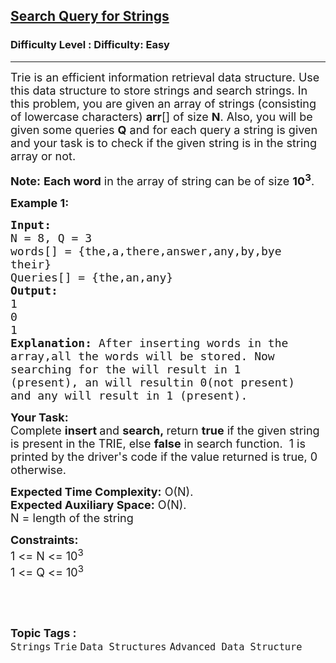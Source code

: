 <h2><a href="https://www.geeksforgeeks.org/problems/search-query-for-strings5049/0">Search Query for Strings</a></h2><h3>Difficulty Level : Difficulty: Easy</h3><hr><div class="problems_problem_content__Xm_eO"><p><span style="font-size: 18px;">Trie is an efficient information retrieval data structure. Use this data structure to store strings and search strings. In this problem, you are given an array of strings (consisting of lowercase characters) <strong>arr</strong>[] of size <strong>N</strong>. Also, you will be given some queries <strong>Q</strong> and for each query a string is given and your task is to check if the given string is in the string array or not.</span></p>
<p><span style="font-size: 18px;"><strong>Note:</strong> <strong>Each word</strong> in the array of string can be of size <strong>10<sup>3</sup></strong>.</span></p>
<p><strong><span style="font-size: 18px;">Example 1:</span></strong></p>
<pre><strong><span style="font-size: 18px;">Input:
</span></strong><span style="font-size: 18px;">N = 8, Q = 3
words[] = {the,a,there,answer,any,by,bye
their}
Queries[] = {the,an,any}
<strong>Output:
</strong>1
0
1<strong>
Explanation: </strong>After inserting words in the
array,all the words will be stored. Now
searching for the will result in 1
(present), an will resultin 0(not present)
and any will result in 1 (present).</span>
</pre>
<p><span style="font-size: 18px;"><strong>Your Task:</strong><br>Complete <strong>insert </strong>and <strong>search,&nbsp;</strong>return <strong>true</strong>&nbsp;if the given string is present in the TRIE, else <strong>false</strong> in search function.&nbsp; 1 is printed by the driver's code if the value returned is true, 0 otherwise.</span></p>
<p><span style="font-size: 18px;"><strong>Expected Time Complexity:</strong>&nbsp;O(N).<br><strong>Expected Auxiliary Space:</strong>&nbsp;O(N).<br>N = length of the string</span></p>
<p><span style="font-size: 18px;"><strong>Constraints:</strong><br>1 &lt;= N &lt;= 10<sup>3</sup><br>1 &lt;= Q &lt;= 10<sup>3</sup></span></p>
<p>&nbsp;</p></div><br><p><span style=font-size:18px><strong>Topic Tags : </strong><br><code>Strings</code>&nbsp;<code>Trie</code>&nbsp;<code>Data Structures</code>&nbsp;<code>Advanced Data Structure</code>&nbsp;